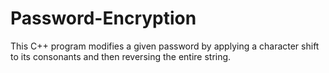# Password-Encryption
This C++ program modifies a given password by applying a character shift to its consonants and then reversing the entire string. 
